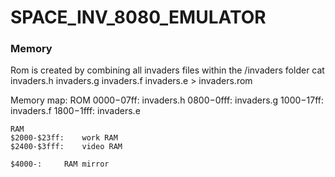 # SPACE_INV_8080_EMULATOR

### Memory

Rom is created by combining all invaders files within the /invaders folder
cat invaders.h invaders.g invaders.f invaders.e > invaders.rom

Memory map:
	ROM
	$0000-$07ff:	invaders.h
	$0800-$0fff:	invaders.g
	$1000-$17ff:	invaders.f
	$1800-$1fff:	invaders.e
	
	RAM
	$2000-$23ff:	work RAM
	$2400-$3fff:	video RAM
	
	$4000-:		RAM mirror